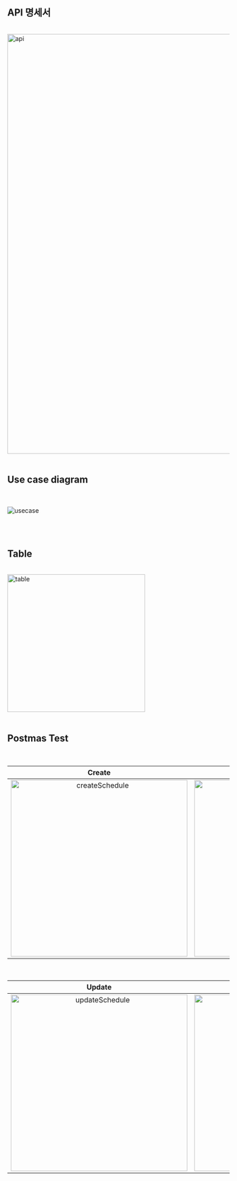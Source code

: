 ## API 명세서
<br>

<img width="951" alt="api" src="https://github.com/jay1261/personal-task2/assets/99792672/ea6abaec-69b4-493b-986b-ff00a2e93591">

<br>
<br>

## Use case diagram
<br>

![usecase](https://github.com/jay1261/personal-task2/assets/99792672/c091940a-823d-4a05-9476-a37bf08992c7)

<br>
<br>

## Table
<br>

<img align="center" width="312" alt="table"  src="https://github.com/jay1261/personal-task2/assets/99792672/4df18fd3-4e80-463d-80d2-a07e3b1b26db">

<br>
<br>


## Postmas Test
<br>
  
| Create             |  Read |
:-------------------------:|:-------------------------:
<img width="400" alt="createSchedule" src="https://github.com/jay1261/personal-task2/assets/99792672/762b1e46-6d60-4b91-8edc-c7a4ae50da29"> |  <img width="400" alt="readSchedule" src="https://github.com/jay1261/personal-task2/assets/99792672/fe7813eb-445c-4f6c-8ea1-af17492fceb2">

<br>

| Update             |  Delete |
:-------------------------:|:-------------------------:
<img width="400" alt="updateSchedule" src="https://github.com/jay1261/personal-task2/assets/99792672/208a1f34-2534-4027-85b4-28846ee98111"> | <img width="400" alt="deleteSchedule" src="https://github.com/jay1261/personal-task2/assets/99792672/aaef8117-c44d-4abb-80a1-a67724b881b0">


